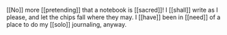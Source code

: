 [[No]] more [[pretending]] that a notebook is [[sacred]]! I [[shall]] write as I please, and let the chips fall where they may. I [[have]] been in [[need]] of a place to do my [[solo]] journaling, anyway.